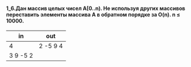#### 1_6. ​Дан массив целых чисел A[0..n). Не используя других массивов переставить элементы массива A в обратном порядке за O(n). n ≤ 10000.

|in | out |
|---|-----|
| 4 | 2 -5 9 4 |
|3 9 -5 2 | |
